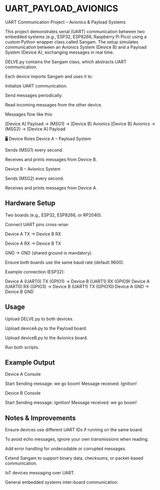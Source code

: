 # UART_PAYLOAD_AVIONICS
 UART Communication Project – Avionics & Payload Systems

This project demonstrates serial (UART) communication between two embedded systems (e.g., ESP32, ESP8266, Raspberry Pi Pico) using a custom Python wrapper class called Sangam.
The setup simulates communication between an Avionics System (Device B) and a Payload System (Device A), exchanging messages in real time.

DELVE.py contains the Sangam class, which abstracts UART communication.

Each device imports Sangam and uses it to:

Initialize UART communication.

Send messages periodically.

Read incoming messages from the other device.

Messages flow like this:

[Device A] Payload → (MSG1) → [Device B] Avionics
[Device B] Avionics →  (MSG2)  → [Device A] Payload

🖥 Device Roles
Device A – Payload System

Sends (MSG1) every second.

Receives and prints messages from Device B.

Device B – Avionics System

Sends (MSG2) every second.

Receives and prints messages from Device A.

## Hardware Setup

Two boards (e.g., ESP32, ESP8266, or RP2040).

Connect UART pins cross-wise:

Device A TX → Device B RX

Device A RX → Device B TX

GND → GND (shared ground is mandatory).

Ensure both boards use the same baud rate (default 9600).

Example connection (ESP32):

Device A (UART0) TX (GPIO1)  → Device B (UART1) RX (GPIO9)
Device A (UART0) RX (GPIO3)  → Device B (UART1) TX (GPIO10)
Device A GND                 → Device B GND

## Usage

Upload DELVE.py to both devices.

Upload deviceA.py to the Payload board.

Upload deviceB.py to the Avionics board.

Run both scripts.

## Example Output

Device A Console

Start
Sending message: we go boom!
Message received: Ignition!


Device B Console

Start
Sending message: Ignition!
Message received: we go boom!

## Notes & Improvements

Ensure devices use different UART IDs if running on the same board.

To avoid echo messages, ignore your own transmissions when reading.

Add error handling for undecodable or corrupted messages.

Extend Sangam to support binary data, checksums, or packet-based communication.


IoT devices messaging over UART.

General embedded systems inter-board communication.
